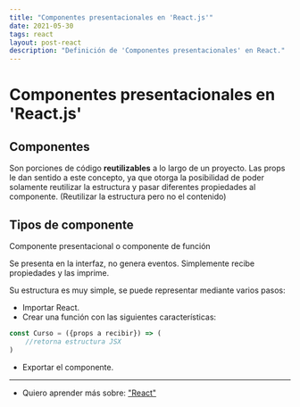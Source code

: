 ```yaml
---
title: "Componentes presentacionales en 'React.js'"
date: 2021-05-30
tags: react
layout: post-react
description: "Definición de 'Componentes presentacionales' en React."
---
```


# Componentes presentacionales en 'React.js'

## Componentes
Son porciones de código **reutilizables** a lo largo de un proyecto. Las props le dan sentido a este concepto, ya que otorga la posibilidad de poder solamente reutilizar la estructura y pasar diferentes propiedades al componente. (Reutilizar la estructura pero no el contenido)

## Tipos de componente
Componente presentacional o componente de función

Se presenta en la interfaz, no genera eventos. Simplemente recibe propiedades y las imprime.

Su estructura es muy simple, se puede representar mediante varios pasos:
- Importar React.
- Crear una función con las siguientes características:

````jsx
const Curso = ({props a recibir}) => (
	//retorna estructura JSX
)
````
- Exportar el componente.

***

- Quiero aprender más sobre: ["React"](../00/react)
